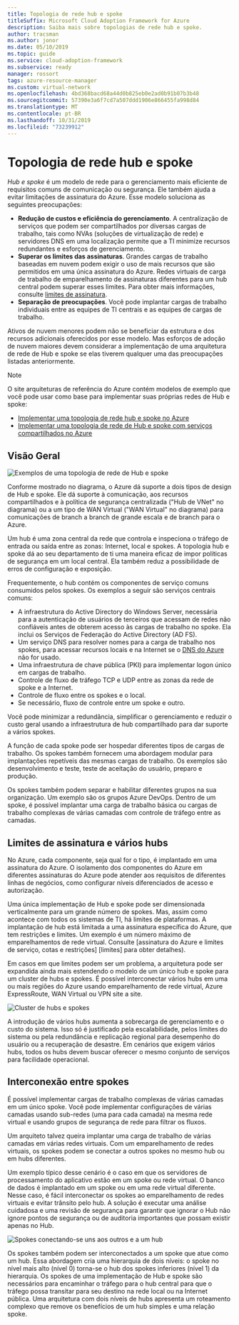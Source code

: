 ```yaml
---
title: Topologia de rede hub e spoke
titleSuffix: Microsoft Cloud Adoption Framework for Azure
description: Saiba mais sobre topologias de rede hub e spoke.
author: tracsman
ms.author: jonor
ms.date: 05/10/2019
ms.topic: guide
ms.service: cloud-adoption-framework
ms.subservice: ready
manager: rossort
tags: azure-resource-manager
ms.custom: virtual-network
ms.openlocfilehash: 4bd368bacd68a44d0b825eb0e2ad0b91b07b3b48
ms.sourcegitcommit: 57390e3a6f7cd7a507ddd1906e866455fa998d84
ms.translationtype: MT
ms.contentlocale: pt-BR
ms.lasthandoff: 10/31/2019
ms.locfileid: "73239912"
---
```

# <a name="hub-and-spoke-network-topology"></a>Topologia de rede hub e spoke

*Hub e spoke* é um modelo de rede para o gerenciamento mais eficiente de requisitos comuns de comunicação ou segurança. Ele também ajuda a evitar limitações de assinatura do Azure. Esse modelo soluciona as seguintes preocupações:

- **Redução de custos e eficiência do gerenciamento**. A centralização de serviços que podem ser compartilhados por diversas cargas de trabalho, tais como NVAs (soluções de virtualização de rede) e servidores DNS em uma localização permite que a TI minimize recursos redundantes e esforços de gerenciamento.
- **Superar os limites das assinaturas**. Grandes cargas de trabalho baseadas em nuvem podem exigir o uso de mais recursos que são permitidos em uma única assinatura do Azure. Redes virtuais de carga de trabalho de emparelhamento de assinaturas diferentes para um hub central podem superar esses limites. Para obter mais informações, consulte [limites de assinatura](https://docs.microsoft.com/azure/azure-subscription-service-limits).
- **Separação de preocupações**. Você pode implantar cargas de trabalho individuais entre as equipes de TI centrais e as equipes de cargas de trabalho.

Ativos de nuvem menores podem não se beneficiar da estrutura e dos recursos adicionais oferecidos por esse modelo. Mas esforços de adoção de nuvem maiores devem considerar a implementação de uma arquitetura de rede de Hub e spoke se elas tiverem qualquer uma das preocupações listadas anteriormente.

> [!NOTE]
> O site arquiteturas de referência do Azure contém modelos de exemplo que você pode usar como base para implementar suas próprias redes de Hub e spoke:
>
> - [Implementar uma topologia de rede hub e spoke no Azure](https://docs.microsoft.com/azure/architecture/reference-architectures/hybrid-networking/hub-spoke)
> - [Implementar uma topologia de rede de Hub e spoke com serviços compartilhados no Azure](https://docs.microsoft.com/azure/architecture/reference-architectures/hybrid-networking/shared-services)

## <a name="overview"></a>Visão Geral

![Exemplos de uma topologia de rede de Hub e spoke][1]

Conforme mostrado no diagrama, o Azure dá suporte a dois tipos de design de Hub e spoke. Ele dá suporte à comunicação, aos recursos compartilhados e à política de segurança centralizada ("Hub de VNet" no diagrama) ou a um tipo de WAN Virtual ("WAN Virtual" no diagrama) para comunicações de branch a branch de grande escala e de branch para o Azure.

Um hub é uma zona central da rede que controla e inspeciona o tráfego de entrada ou saída entre as zonas: Internet, local e spokes. A topologia hub e spoke dá ao seu departamento de ti uma maneira eficaz de impor políticas de segurança em um local central. Ela também reduz a possibilidade de erros de configuração e exposição.

Frequentemente, o hub contém os componentes de serviço comuns consumidos pelos spokes. Os exemplos a seguir são serviços centrais comuns:

- A infraestrutura do Active Directory do Windows Server, necessária para a autenticação de usuários de terceiros que acessam de redes não confiáveis antes de obterem acesso às cargas de trabalho no spoke. Ela inclui os Serviços de Federação do Active Directory (AD FS).
- Um serviço DNS para resolver nomes para a carga de trabalho nos spokes, para acessar recursos locais e na Internet se o [DNS do Azure](https://docs.microsoft.com/azure/dns/dns-overview) não for usado.
- Uma infraestrutura de chave pública (PKI) para implementar logon único em cargas de trabalho.
- Controle de fluxo de tráfego TCP e UDP entre as zonas da rede de spoke e a Internet.
- Controle de fluxo entre os spokes e o local.
- Se necessário, fluxo de controle entre um spoke e outro.

Você pode minimizar a redundância, simplificar o gerenciamento e reduzir o custo geral usando a infraestrutura de hub compartilhado para dar suporte a vários spokes.

A função de cada spoke pode ser hospedar diferentes tipos de cargas de trabalho. Os spokes também fornecem uma abordagem modular para implantações repetíveis das mesmas cargas de trabalho. Os exemplos são desenvolvimento e teste, teste de aceitação do usuário, preparo e produção.

Os spokes também podem separar e habilitar diferentes grupos na sua organização. Um exemplo são os grupos Azure DevOps. Dentro de um spoke, é possível implantar uma carga de trabalho básica ou cargas de trabalho complexas de várias camadas com controle de tráfego entre as camadas.

## <a name="subscription-limits-and-multiple-hubs"></a>Limites de assinatura e vários hubs

No Azure, cada componente, seja qual for o tipo, é implantado em uma assinatura do Azure. O isolamento dos componentes do Azure em diferentes assinaturas do Azure pode atender aos requisitos de diferentes linhas de negócios, como configurar níveis diferenciados de acesso e autorização.

Uma única implementação de Hub e spoke pode ser dimensionada verticalmente para um grande número de spokes. Mas, assim como acontece com todos os sistemas de TI, há limites de plataformas. A implantação de hub está limitada a uma assinatura específica do Azure, que tem restrições e limites. Um exemplo é um número máximo de emparelhamentos de rede virtual. Consulte [assinatura do Azure e limites de serviço, cotas e restrições] [limites] para obter detalhes).

Em casos em que limites podem ser um problema, a arquitetura pode ser expandida ainda mais estendendo o modelo de um único hub e spoke para um cluster de hubs e spokes. É possível interconectar vários hubs em uma ou mais regiões do Azure usando emparelhamento de rede virtual, Azure ExpressRoute, WAN Virtual ou VPN site a site.

![Cluster de hubs e spokes][2]

A introdução de vários hubs aumenta a sobrecarga de gerenciamento e o custo do sistema. Isso só é justificado pela escalabilidade, pelos limites do sistema ou pela redundância e replicação regional para desempenho do usuário ou a recuperação de desastre. Em cenários que exigem vários hubs, todos os hubs devem buscar oferecer o mesmo conjunto de serviços para facilidade operacional.

## <a name="interconnection-between-spokes"></a>Interconexão entre spokes

É possível implementar cargas de trabalho complexas de várias camadas em um único spoke. Você pode implementar configurações de várias camadas usando sub-redes (uma para cada camada) na mesma rede virtual e usando grupos de segurança de rede para filtrar os fluxos.

Um arquiteto talvez queira implantar uma carga de trabalho de várias camadas em várias redes virtuais. Com um emparelhamento de redes virtuais, os spokes podem se conectar a outros spokes no mesmo hub ou em hubs diferentes.

Um exemplo típico desse cenário é o caso em que os servidores de processamento do aplicativo estão em um spoke ou rede virtual. O banco de dados é implantado em um spoke ou em uma rede virtual diferente. Nesse caso, é fácil interconectar os spokes ao emparelhamento de redes virtuais e evitar trânsito pelo hub. A solução é executar uma análise cuidadosa e uma revisão de segurança para garantir que ignorar o Hub não ignore pontos de segurança ou de auditoria importantes que possam existir apenas no Hub.

![Spokes conectando-se uns aos outros e a um hub][3]

Os spokes também podem ser interconectados a um spoke que atue como um hub. Essa abordagem cria uma hierarquia de dois níveis: o spoke no nível mais alto (nível 0) torna-se o hub dos spokes inferiores (nível 1) da hierarquia. Os spokes de uma implementação de Hub e spoke são necessários para encaminhar o tráfego para o hub central para que o tráfego possa transitar para seu destino na rede local ou na Internet pública. Uma arquitetura com dois níveis de hubs apresenta um roteamento complexo que remove os benefícios de um hub simples e uma relação spoke.

<!-- images -->

[0]: ../../_images/azure-best-practices/network-redundant-equipment.png "Exemplos de sobreposição de componentes"
[1]: ../../_images/azure-best-practices/network-hub-spoke-high-level.png "Exemplo de alto nível de hub e spoke"
[2]: ../../_images/azure-best-practices/network-hub-spokes-cluster.png "Cluster de hubs e spokes"
[3]: ../../_images/azure-best-practices/network-spoke-to-spoke.png "Spoke a spoke"
[4]: ../../_images/azure-best-practices/network-hub-spoke-block-level-diagram.png "Diagrama de nível de blocos de hub e spoke"
[5]: ../../_images/azure-best-practices/network-users-groups-subscriptions.png "Usuários, grupos, assinaturas e projetos"
[6]: ../../_images/azure-best-practices/network-infrastructure-high-level.png "Diagrama de alto nível de infraestrutura"
[7]: ../../_images/azure-best-practices/network-high-level-perimeter-networks.png "Diagrama de alto nível de infraestrutura"
[8]: ../../_images/azure-best-practices/network-vnet-peering-perimeter-networks.png "Emparelhamento de rede virtual e redes de perímetro"
[9]: ../../_images/azure-best-practices/network-high-level-diagram-monitoring.png "Diagrama de alto nível para monitoramento"
[10]: ../../_images/azure-best-practices/network-high-level-workloads.png "Diagrama de alto nível para carga de trabalho"

<!-- links -->

[PrivateDNS]: https://docs.microsoft.com/azure/dns/private-dns-overview
[VNetPeering]: https://docs.microsoft.com/azure/virtual-network/virtual-network-peering-overview
[user-defined-routes]: https://docs.microsoft.com/azure/virtual-network/virtual-networks-udr-overview
[RBAC]: https://docs.microsoft.com/azure/role-based-access-control/overview
[azure-ad]: https://docs.microsoft.com/azure/active-directory/active-directory-whatis
[VPN]: https://docs.microsoft.com/azure/vpn-gateway/vpn-gateway-about-vpngateways
[ExR]: https://docs.microsoft.com/azure/expressroute/expressroute-introduction
[ExRD]: https://docs.microsoft.com/azure/expressroute/expressroute-erdirect-about
[vWAN]: https://docs.microsoft.com/azure/virtual-wan/virtual-wan-about
[NVA]: https://docs.microsoft.com/azure/architecture/reference-architectures/dmz/nva-ha
[AzFW]: https://docs.microsoft.com/azure/firewall/overview
[SubMgmt]: ../../reference/azure-scaffold.md
[RGMgmt]: https://docs.microsoft.com/azure/azure-resource-manager/resource-group-overview
[DMZ]: https://docs.microsoft.com/azure/best-practices-network-security
[ALB]: https://docs.microsoft.com/azure/load-balancer/load-balancer-overview
[PIP]: https://docs.microsoft.com/azure/virtual-network/resource-groups-networking#public-ip-address
[AFD]: https://docs.microsoft.com/azure/frontdoor/front-door-overview
[AppGW]: https://docs.microsoft.com/azure/application-gateway/application-gateway-introduction
[WAF]: https://docs.microsoft.com/azure/application-gateway/application-gateway-web-application-firewall-overview
[Monitor]: https://docs.microsoft.com/azure/monitoring-and-diagnostics/
[ActLog]: https://docs.microsoft.com/azure/monitoring-and-diagnostics/monitoring-overview-activity-logs
[DiagLog]: https://docs.microsoft.com/azure/monitoring-and-diagnostics/monitoring-overview-of-diagnostic-logs
[nsg-log]: https://docs.microsoft.com/azure/virtual-network/virtual-network-nsg-manage-log
[OMS]: https://docs.microsoft.com/azure/operations-management-suite/operations-management-suite-overview
[NPM]: https://docs.microsoft.com/azure/log-analytics/log-analytics-network-performance-monitor
[NetWatch]: https://docs.microsoft.com/azure/network-watcher/network-watcher-monitoring-overview
[WebApps]: https://docs.microsoft.com/azure/app-service/
[HDI]: https://docs.microsoft.com/azure/hdinsight/hdinsight-hadoop-introduction
[EventHubs]: https://docs.microsoft.com/azure/event-hubs/event-hubs-what-is-event-hubs
[ServiceBus]: https://docs.microsoft.com/azure/service-bus-messaging/service-bus-messaging-overview
[traffic-manager]: https://docs.microsoft.com/azure/traffic-manager/traffic-manager-overview
